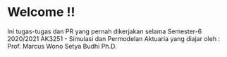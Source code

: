 # Welcome !!
Ini tugas-tugas dan PR yang pernah dikerjakan selama Semester-6 2020/2021 AK3251 - Simulasi dan Permodelan Aktuaria yang diajar oleh : Prof. Marcus Wono Setya Budhi Ph.D.  
